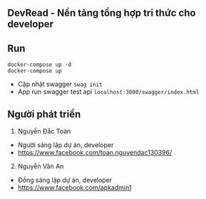 ## DevRead - Nền tảng tổng hợp tri thức cho developer

## Run
```
docker-compose up -d
docker-compose up
```

- Cập nhật swagger ```swag init```
- App run swagger test api ```localhost:3000/swagger/index.html```

## Người phát triển
1. Nguyễn Đắc Toàn
- Người sáng lập dự án, developer
- https://www.facebook.com/toan.nguyendac130396/

2. Nguyễn Văn An
- Đồng sáng lập dự án, developer
- https://www.facebook.com/apkadmin1
